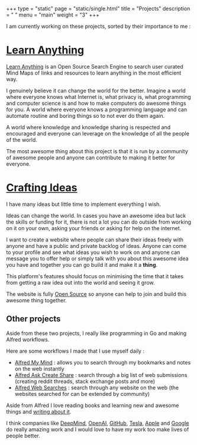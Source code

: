 +++
type = "static"
page = "static/single.html"
title = "Projects"
description = " "
menu = "main"
weight = "3"
+++


I am currently working on these projects, sorted by their importance to me :

# [Learn Anything](https://learn-anything.xyz/)

[Learn Anything](https://learn-anything.xyz/) is an Open Source Search Engine to search user curated Mind Maps of links and resources to learn anything in the most efficient way.

I genuinely believe it can change the world for the better. Imagine a world where everyone knows what Internet is, what privacy is, what programming and computer science is and how to make computers do awesome things for you. A world where everyone knows a programming language and can automate routine and boring things so to not ever do them again.

A world where knowledge and knowledge sharing is respected and encouraged and everyone can leverage on the knowledge of all the people of the world.

The most awesome thing about this project is that it is run by a community of awesome people and anyone can contribute to making it better for everyone.

# [Crafting Ideas](https://github.com/nikitavoloboev/crafting-ideas)

I have many ideas but little time to implement everything I wish.

Ideas can change the world. In cases you have an awesome idea but lack the skills or funding for it, there is not a lot you can do outside from working on it on your own, asking your friends or asking for help on the internet.

I want to create a website where people can share their ideas freely with anyone and have a public and private backlog of ideas. Anyone can come to your profile and see what ideas you wish to work on and anyone can message you to offer help or simply talk with you about this awesome idea you have and together you can go build it and make it a **thing**.

This platform's features should focus on minimising the time that it takes from getting a raw idea out into the world and seeing it grow.

The website is fully [Open Source](https://github.com/nikitavoloboev/crafting-ideas) so anyone can help to join and build this awesome thing together.


## Other projects

Aside from these two projects, I really like programming in Go and making Alfred workflows.

Here are some workflows I made that I use myself daily :

* [Alfred My Mind](https://github.com/nikitavoloboev/alfred-my-mind) : allows you to search through my bookmarks and notes on the web instantly
* [Alfred Ask Create Share](https://github.com/nikitavoloboev/alfred-ask-create-share) : search through a big list of web submissions (creating reddit threads, stack exchange posts and more)
* [Alfred Web Searches](https://github.com/nikitavoloboev/alfred-web-searches) : search through any website on the web (the websites searched for can be extended by community)


Aside from Alfred I love reading books and learning new and awesome things and [writing about it](https://medium.com/@NikitaVoloboev).

I think companies like [DeepMind](https://deepmind.com), [OpenAI](https://openai.com/), [GitHub](https://github.com/), [Tesla](https://www.tesla.com), [Apple](https://www.apple.com) and [Google](https://www.google.com) do really amazing work and I would love to have my work too make lives of people better.
